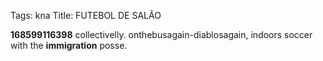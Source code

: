Tags: kna
Title: FUTEBOL DE SALÃO
  
**168599116398** collectivelly. onthebusagain-diablosagain, indoors soccer with the **immigration** posse.